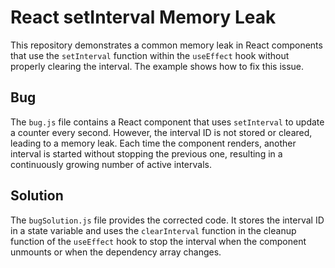 # React setInterval Memory Leak

This repository demonstrates a common memory leak in React components that use the `setInterval` function within the `useEffect` hook without properly clearing the interval.  The example shows how to fix this issue.

## Bug
The `bug.js` file contains a React component that uses `setInterval` to update a counter every second. However, the interval ID is not stored or cleared, leading to a memory leak. Each time the component renders, another interval is started without stopping the previous one, resulting in a continuously growing number of active intervals.

## Solution
The `bugSolution.js` file provides the corrected code.  It stores the interval ID in a state variable and uses the `clearInterval` function in the cleanup function of the `useEffect` hook to stop the interval when the component unmounts or when the dependency array changes.